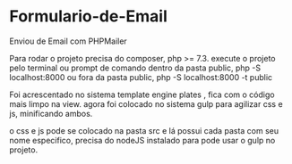 # Formulario-de-Email
Enviou de Email com PHPMailer

Para rodar o projeto precisa do composer, php >= 7.3.
execute o projeto pelo terminal ou prompt de comando dentro da pasta public,
php -S localhost:8000 ou fora da pasta public, php -S localhost:8000 -t public


Foi acrescentado no sistema template engine plates , fica com o código mais limpo na view.
agora foi colocado no sistema gulp para agilizar css e js, minificando ambos.

o css e js pode se colocado na pasta src e lá possui cada pasta com seu nome especifico, precisa do nodeJS instalado para pode usar o gulp no projeto.
